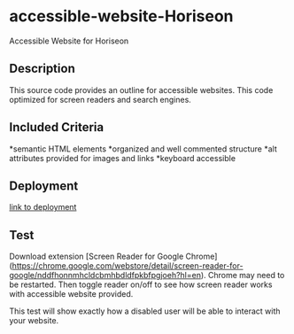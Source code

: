 # accessible-website-Horiseon
Accessible Website for Horiseon

## Description
This source code provides an outline for accessible websites. This code optimized for screen readers and search engines. 

## Included Criteria
*semantic HTML elements
*organized and well commented structure
*alt attributes provided for images and links
*keyboard accessible

## Deployment
[link to deployment](file:///Users/kassi/Coding-BootCamp/homework/homework-1-code-refactor/accessible-website-Horiseon/index.html)

## Test
Download extension [Screen Reader for Google Chrome] (https://chrome.google.com/webstore/detail/screen-reader-for-google/nddfhonnmhcldcbmhbdldfpkbfpgjoeh?hl=en). Chrome may need to be restarted. Then toggle reader on/off to see how screen reader works with accessible website provided. 

This test will show exactly how a disabled user will be able to interact with your website. 
